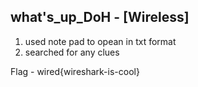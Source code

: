 ## what's_up_DoH - [Wireless]
1. used note pad to opean in txt format
2. searched for any clues

Flag - wired{wireshark-is-cool}
